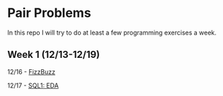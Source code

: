 # Pair Problems

In this repo I will try to do at least a few programming exercises a week.



## Week 1 (12/13-12/19)

12/16 - [FizzBuzz](_https://github.com/Neda-Sal/pair_problems/blob/main/FizzBuzz.ipynb)

12/17 - [SQL1: EDA](_https://github.com/Neda-Sal/pair_problems/blob/main/Mode_SQL1.sql)
